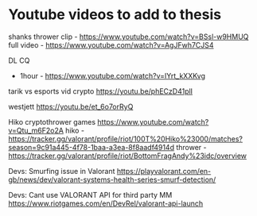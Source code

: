 # Youtube videos to add to thesis

shanks thrower
clip - <https://www.youtube.com/watch?v=BSsl-w9HMUQ>
full video - <https://www.youtube.com/watch?v=AgJFwh7CJS4>

DL CQ

- 1hour - <https://www.youtube.com/watch?v=IYrt_kXXKvg>

tarik vs esports vid crypto
<https://youtu.be/phECzD41plI>

westjett
<https://youtu.be/et_6o7orRyQ>

Hiko cryptothrower games
<https://www.youtube.com/watch?v=Qtu_m6F2o2A>
hiko - <https://tracker.gg/valorant/profile/riot/100T%20Hiko%23000/matches?season=9c91a445-4f78-1baa-a3ea-8f8aadf4914d>
thrower - <https://tracker.gg/valorant/profile/riot/BottomFragAndy%23idc/overview>

Devs: Smurfing issue in Valorant
<https://playvalorant.com/en-gb/news/dev/valorant-systems-health-series-smurf-detection/>

Devs: Cant use VALORANT API for third party MM
<https://www.riotgames.com/en/DevRel/valorant-api-launch>
